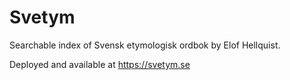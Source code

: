# Svetym

Searchable index of Svensk etymologisk ordbok by Elof Hellquist.

Deployed and available at https://svetym.se

